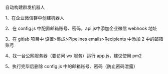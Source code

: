 自动构建群发机器人

1、在企业微信群中创建机器人

2、在 config.js 中配置邮箱账号、密码，api.js中添加企业微信 webhook 地址

3、在 gitlab 项目中 设置>集成>Pipelines emails>Recipients 中添加 2 中的邮箱账号

4、找一台公网服务器（要访问 wx 服务）运行 app.js，建议使用 pm2

5、执行完毕后删除 config.js 中的邮箱账号、密码（防止密码泄露） 
